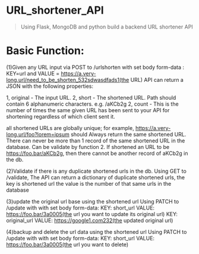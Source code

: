 # URL_shortener_API
> Using Flask, MongoDB and python build a backend URL shortener API
# Basic Function:
(1)Given any URL input via POST to <the address>/urlshorten with set body form-data :
 KEY=url and VALUE = https://a.very-long.url/need_to_be_shorten_532sdwasdfads1(the URL)
 API can return a JSON with the following properties:

1, original - The input URL.
2, short - The shortened URL. Path should contain 6 alphanumeric characters. e.g. /aKCb2g
2, count - This is the number of times the same given URL has been sent to your API for shortening regardless of which client sent it.

 all shortened URLs are globally unique; for example, https://a.very-long.url/foo?lorem=ipsum should Always return the same shortened URL.
 There can never be more than 1 record of the same shortened URL in the database. Can be validate by function 2.
 If shortened an URL to be https://foo.bar/aKCb2g, then there cannot be another record of aKCb2g in the db.

 (2)Validate if there is any duplicate shortened urls in the db.
 Using GET to <the address>/validate, 
 The API can return a dictionary of duplicate shortened urls, the key is shortened url the value is the number of that same urls in the database
 
(3)update the original url base using the shortened url
 Using PATCH to <the address>/update with with set body form-data:
 KEY: short_url     VALUE: https://foo.bar/3a0005(the url you want to update its original url)
 KEY: original_url  VALUE: https://google1.com232(the updated original url)

(4)backup and delete the url data using the shortened url
  Using PATCH to <the address>/update with with set body form-data:
  KEY: short_url     VALUE: https://foo.bar/3a0005(the url you want to delete)
